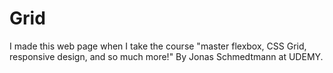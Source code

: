 # Grid

I made this web page when I take the course "master flexbox, CSS Grid, responsive design, and so much more!"
By Jonas Schmedtmann at UDEMY.
